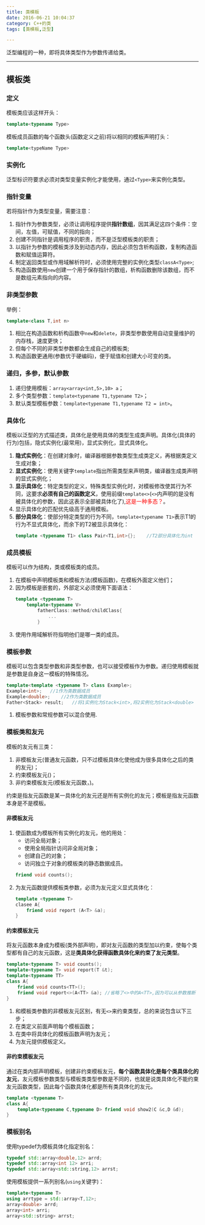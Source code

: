 ```yaml
---
title: 类模板
date: 2016-06-21 10:04:37
category: C++的类
tags: [类模板,泛型]

---
```


泛型编程的一种，即将具体类型作为参数传递给类。

---

## 模板类

### 定义
模板类应该这样开头：
```C++
template<typename Type>
```
模板成员函数的每个函数头(函数定义之前)将以相同的模板声明打头：
```C++
template<typeName Type>
```

### 实例化
泛型标识符要求必须对类型变量实例化才能使用，通过`<Type>`来实例化类型。

### 指针变量
若将指针作为类型变量，需要注意：
1. 指针作为参数类型，必须让调用程序提供**指针数组**，因其满足这四个条件：空间，左值，可赋值，不同的指向；
2. 创建不同指针是调用程序的职责，而不是泛型模板类的职责；
3. 以指针为参数的模板类涉及到动态内存，因此必须包含析构函数，复制构造函数和赋值运算符。
4. 制定返回类型或作用域解析符时，必须使用完整的实例化类型`classA<Type>`;
5. 构造函数使用`new`创建一个用于保存指针的数组，析构函数删除该数组，而不是数组元素指向的内容。

### 非类型参数
举例：
```C++
template<class T,int n>
```
1. 相比在构造函数和析构函数中`new`和`delete`，非类型参数使用自动变量维护的内存栈，速度更快；
2. 但每个不同的非类型参数都会生成自己的模板类;
3. 构造函数更通用(参数优于硬编码)，便于赋值和创建大小可变的类。

### 递归，多参，默认参数
1. 递归使用模板：`array<array<int,5>,10> a`；
2. 多个类型参数：`template<typename T1,typename T2>`；
3. 默认类型模板参数：`template<typename T1,typename T2 = int>`。

### 具体化
模板以泛型的方式描述类，具体化是使用具体的类型生成类声明。具体化(具体的行为)包括，隐式实例化(最常用)，显式实例化，显式具体化。
1. **隐式实例化**：在创建对象时，编译器根据参数类型生成类定义，再根据类定义生成对象；
2. **显式实例化**：使用关键字`template`指出所需类型来声明类，编译器生成类声明的显式实例化；
3. **显示具体化**：特定类型的定义，特殊类型实例化时，对模板修改使其行为不同，这要求**必须有自己的函数定义**，使用前缀`template<>`(`<>`内声明的是没有被具体化的参数，因此这表示全部被具体化了),<font color=red>这是一种多态？</font>。
4. 显示具体化的匹配优先级高于通用模板。
5. **部分具体化**：使部分特定类型的行为不同，`template<typename T1>`表示T1的行为不显式具体化，而余下的T2被显示具体化：
	```C++
	template <typename T1> class Pair<T1,int>{};	//T2部分具体化为int
	```

### 成员模板
模板可以作为结构，类或模板类的成员。
1. 在模板中声明模板类和模板方法(模板函数)，在模板外面定义他们；
2. 因为模板是嵌套的，外部定义必须使用下面语法：
	```C++
	template <typename T>
		template<typename V>
			fatherClass::method/childClass{
				...
			}
	```
3. 使用作用域解析符指明他们是哪一类的成员。

### 模板参数
模板可以包含类型参数和非类型参数，也可以接受模板作为参数。递归使用模板就是参数是自身这一模板的特殊情况。
```C++
template<template <typename T> class Example>;
Example<int>;	//1作为类数据成员
Example<double>;	//2作为类数据成员
Father<Stack> result;	//将1实例化为Stack<int>,将2实例化为Stack<double>
```
1. 模板参数和常规参数可以混合使用.

### 模板类和友元
模板的友元有三类：
1. 非模板友元(普通友元函数，只不过模板具体化使他成为很多具体化之后的类的友元)；
2. 约束模板友元()；
3. 非约束模板友元(模板友元函数，)。

约束是指友元函数是某一具体化的友元还是所有实例化的友元；模板是指友元函数本身是不是模板。

#### 非模板友元
1. 使函数成为模板所有实例化的友元，他的用处：
	+ 访问全局对象；
	+ 使用全局指针访问非全局对象；
	+ 创建自己的对象；
	+ 访问独立于对象的模板类的静态数据成员。
	```C++
	friend void counts();
	```
2. 为友元函数提供模板类参数，必须为友元定义显式具体化：
	```C++
	template <typename T>
	clasee A{
		friend void report (A<T> &a);
	}
	```

#### 约束模板友元
将友元函数本身成为模板(类外部声明)，即对友元函数的类型加以约束，使每个类型都有自己的友元函数，这是**类具体化获得函数具体化来约束了友元类型**。
```C++
template<typename T> void counts();
template<typename T> void report(T &t);
template<typename TT>
class A{
	friend void counts<TT>();
	friend void report<>(A<TT> &a);	//省略了<>中的A<TT>,因为可以从参数推断
}
```
1. 和模板类参数的非模板友元区别，有无`<>`来约束类型，总的来说包含以下三步；
2. 在类定义前面声明每个模板函数；
3. 在类中将具体化的模板函数声明为友元；
4. 为友元提供模板定义。

#### 非约束模板友元
通过在类内部声明模板，创建非约束模板友元，**每个函数具体化是每个类具体化的友元**，友元模板参数类型与模板类类型参数是不同的，也就是说类具体化不能约束友元函数类型，因此每个函数具体化都是所有类具体化的友元。
```C++
template <typename T>
class A{
	template<typename C,typename D> friend void show2(C &c,D &d);
}
```

### 模板别名
使用typedef为模板具体化指定别名：
```C++
typedef std::array<double,12> arrd;
typedef std::array<int 12> arri;
typedef std::array<std::string,12> arrst;
```
使用模板提供一系列别名(`using`关键字)：
```C++
template<typename T>
using arrtype = std::array<T,12>;
array<double> arrd;
array<int> arri;
array<std::string> arrst;
```